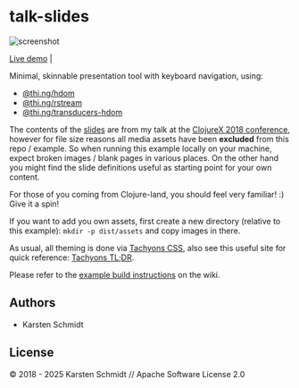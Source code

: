 # talk-slides

![screenshot](https://raw.githubusercontent.com/thi-ng/umbrella/develop/assets/examples/talk-slides.png)

[Live demo](http://demo.thi.ng/umbrella/talk-slides/) |

Minimal, skinnable presentation tool with keyboard navigation, using:

- [@thi.ng/hdom](https://github.com/thi-ng/umbrella/tree/develop/packages/hdom)
- [@thi.ng/rstream](https://github.com/thi-ng/umbrella/tree/develop/packages/rstream)
- [@thi.ng/transducers-hdom](https://github.com/thi-ng/umbrella/tree/develop/packages/transducers-hdom)

The contents of the
[slides](https://github.com/thi-ng/umbrella/tree/develop/examples/talk-slides/src/slides.ts)
are from my talk at the [ClojureX 2018
conference](https://skillsmatter.com/skillscasts/12269-keynote-the-spirit-of-clojure),
however for file size reasons all media assets have been **excluded**
from this repo / example. So when running this example locally on your
machine, expect broken images / blank pages in various places. On the
other hand you might find the slide definitions useful as starting point
for your own content.

For those of you coming from Clojure-land, you should feel very
familiar! :) Give it a spin!

If you want to add you own assets, first create a new directory
(relative to this example): `mkdir -p dist/assets` and copy images in
there.

As usual, all theming is done via [Tachyons CSS](http://tachyons.io),
also see this useful site for quick reference: [Tachyons
TL;DR](https://tachyons-tldr.now.sh/).

Please refer to the [example build
instructions](https://github.com/thi-ng/umbrella/wiki/Example-build-instructions)
on the wiki.

## Authors

- Karsten Schmidt

## License

&copy; 2018 - 2025 Karsten Schmidt // Apache Software License 2.0
